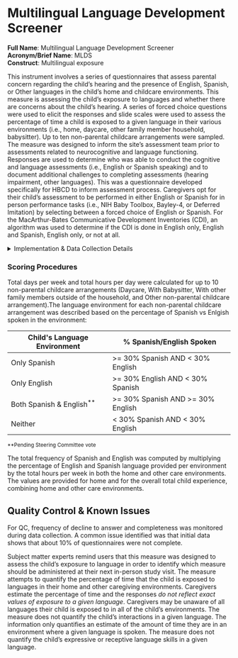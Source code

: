 # Multilingual Language Development Screener
**Full Name**: Multilingual Language Development Screener    
**Acronym/Brief Name**: MLDS    
**Construct**: Multilingual exposure    

This instrument involves a series of questionnaires that assess parental concern regarding the child’s hearing and the presence of English, Spanish, or Other languages in the child’s home and childcare environments. This measure is assessing the child’s exposure to languages and whether there are concerns about the child’s hearing. A series of forced choice questions were used to elicit the responses and slide scales were used to assess the percentage of time a child is exposed to a given language in their various environments (i.e., home, daycare, other family member household, babysitter). Up to ten non-parental childcare arrangements were sampled. The measure was designed to inform the site’s assessment team prior to assessments related to neurocognitive and language functioning. Responses are used to determine who was able to conduct the cognitive and language assessments (i.e., English or Spanish speaking) and to document additional challenges to completing assessments (hearing impairment, other languages). This was a questionnaire developed specifically for HBCD to inform assessment process. Caregivers opt for their child’s assessment to be performed in either English or Spanish for in person performance tasks (i.e., NIH Baby Toolbox, Bayley-4, or Deferred Imitation) by selecting between a forced choice of English or Spanish. For the MacArthur-Bates Communicative Development Inventories (CDI), an algorithm was used to determine if the CDI is done in English only, English and Spanish, English only, or not at all.   

<details>
<summary>Implementation & Data Collection Details</summary>
<ul>
<li><b>Method of Administration</b>: This measure is completed remotely by caregivers prior to when cognitive and language assessments will be performed. If the caregiver does not complete the assessment remotely, it is conducted at the visit to document the child’s language exposure environments. The instrument can be administered by an RA in person or via video as needed.</li>
<li><b>REDCap Form Name</b>: Child Language Exposure Survey</li>
<li><b>Pilot Data Dictionary</b>: ncl_ch_mlds</li>
<li><b>Spanish Translation</b>: Translated for HBCD by BURG</li>
<li><b>Child Specific/Unspecific Form</b>: Child Specific</li>
<li><b>Respondent:</b> Primary caregiver of the child</li>
<li><b>Visits</b>: V03, V04, V05, V07</li>
<li><b>Estimated length of time for completion</b>: 3-10 minutes</li>
</ul>
</details>

### Scoring Procedures
Total days per week and total hours per day were calculated for up to 10 non-parental childcare arrangements (Daycare, With Babysitter, With other family members outside of the household, and Other non-parental childcare arrangement).The language environment for each non-parental childcare arrangement was described based on the percentage of Spanish vs Enlgish spoken in the environment:

| Child's Language Environment | % Spanish/English Spoken |
| - | - |
| Only Spanish | >= 30% Spanish AND < 30% English |
| Only English | >= 30% English AND < 30% Spanish |
| Both Spanish & English<sup>**</sup> | >= 30% Spanish AND >= 30% English |
| Neither | < 30% Spanish AND < 30% English |

<sup>**Pending Steering Committee vote</sup>

 The total frequency of Spanish and English was computed by multiplying the percentage of English and Spanish language provided per environment by the total hours per week in both the home and other care environments. The values are provided for home and for the overall total child experience, combining home and other care environments. 

## Quality Control & Known Issues
For QC, frequency of decline to answer and completeness was monitored during data collection. A common issue identified was that initial data shows that about 10% of questionnaires were not complete.

Subject matter experts remind users that this measure was designed to assess the child’s exposure to language in order to identify which measure should be administered at their next in-person study visit. The measure attempts to quantify the percentage of time that the child is exposed to languages in their home and other caregiving environments. Caregivers estimate the percentage of time and the responses *do not reflect exact values of exposure to a given language*. Caregivers may be unaware of all languages their child is exposed to in all of the child’s environments. The measure does not quantify the child’s interactions in a given language. The information only quantifies an estimate of the amount of time they are in an environment where a given language is spoken. The measure does not quantify the child’s expressive or receptive language skills in a given language. 